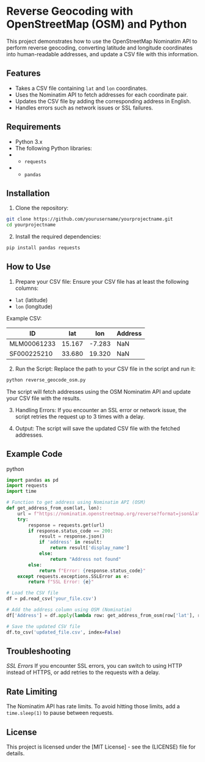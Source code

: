 # Reverse Geocoding with OpenStreetMap (OSM) and Python
This project demonstrates how to use the OpenStreetMap Nominatim API to perform reverse geocoding, converting latitude and longitude coordinates into human-readable addresses, and update a CSV file with this information.

## Features
- Takes a CSV file containing `lat` and `lon` coordinates.
- Uses the Nominatim API to fetch addresses for each coordinate pair.
- Updates the CSV file by adding the corresponding address in English.
- Handles errors such as network issues or SSL failures.

## Requirements
- Python 3.x
- The following Python libraries:
- - `requests`
- - `pandas`

## Installation
1. Clone the repository:
```bash
git clone https://github.com/yourusername/yourprojectname.git
cd yourprojectname
```
2. Install the required dependencies:
```bash
pip install pandas requests
```

## How to Use
1. Prepare your CSV file: Ensure your CSV file has at least the following columns:
- `lat` (latitude)
- `lon` (longitude)
  
Example CSV:
<!-- prettier-ignore-start -->
| ID | lat | lon	| Address |
|----|-----|------|---------|
| MLM00061233 | 15.167 | -7.283 | NaN |
| SF000225210	| 33.680 | 19.320	| NaN |
<!-- prettier-ignore-end -->

2. Run the Script:
Replace the path to your CSV file in the script and run it:
```bash
python reverse_geocode_osm.py
```
The script will fetch addresses using the OSM Nominatim API and update your CSV file with the results.

3. Handling Errors: If you encounter an SSL error or network issue, the script retries the request up to 3 times with a delay.

4. Output: The script will save the updated CSV file with the fetched addresses.

## Example Code
python
```py
import pandas as pd
import requests
import time

# Function to get address using Nominatim API (OSM)
def get_address_from_osm(lat, lon):
    url = f"https://nominatim.openstreetmap.org/reverse?format=json&lat={lat}&lon={lon}&zoom=18&addressdetails=1&accept-language=en"
    try:
        response = requests.get(url)
        if response.status_code == 200:
            result = response.json()
            if 'address' in result:
                return result['display_name']
            else:
                return "Address not found"
        else:
            return f"Error: {response.status_code}"
    except requests.exceptions.SSLError as e:
        return f"SSL Error: {e}"

# Load the CSV file
df = pd.read_csv('your_file.csv')

# Add the address column using OSM (Nominatim)
df['Address'] = df.apply(lambda row: get_address_from_osm(row['lat'], row['lon']), axis=1)

# Save the updated CSV file
df.to_csv('updated_file.csv', index=False)
```

## Troubleshooting
*SSL Errors*
If you encounter SSL errors, you can switch to using HTTP instead of HTTPS, or add retries to the requests with a delay.

## Rate Limiting
The Nominatim API has rate limits. To avoid hitting those limits, add a `time.sleep(1)` to pause between requests.

## License
This project is licensed under the [MIT License] - see the (LICENSE) file for details.
